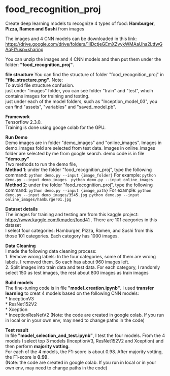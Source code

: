 # food_recognition_proj
Create deep learning models to recognize 4 types of food: **Hamburger, Pizza, Ramen and Sushi** from images

The images and 4 CNN models can be downloaded in this link: https://drive.google.com/drive/folders/1iIDctjeGEmXZvykWMAaUha2LtfwGAqFI?usp=sharing 

You can unzip the images and 4 CNN models and then put them under the folder: **"food_recognition_proj"**. 

**file structure**
You can find the structure of folder "food_recognition_proj" in **"file_structure.png"**. 
    Note:  
        To avoid file structure confusion.      
        just under "images" folder, you can see folder "train" and "test", whcih contains images for training and testing.     
        just under each of the model folders, such as "Inception_model_03", you can find "assets", "variables" and "saved_model.pb".     

**Framework**      
Tensorflow 2.3.0.   
Training is done using googe colab for the GPU.     

**Run Demo**    
Demo images are in folder "demo_images" and "online_images". Images in demo_images fold are selected from test data. Images in online_images folder are selected by me from google search.
demo code is in file **"demo.py"**  
Two methods to run the demo file,       
    **Method 1**:  under the folder "food_recognition_proj", type the following command: 
                ```
                python demo.py --input {image_folder}
                ```
                For example: 
                ```
                python demo.py --input demo_images 
                python demo.py --input online_images
                ```
    **Method 2**:  under the folder "food_recognition_proj", type the following command: 
                ```
                python demo.py --input {image_path}
                ```
                For example: 
                ```
                python demo.py --input demo_images/3545.jpg
                python demo.py --input online_images/hamburger01.jpg
                ```
   
**Dataset details**      
    The images for training and testing are from this kaggle project: https://www.kaggle.com/kmader/food41 . There are 101 caegories in this dataset    
    I select four categories: Hamburger, Pizza, Ramen, and Sushi from this those 101 categories. Each category has 1000 images. 

**Data Cleaning**   
I made the following data cleaning process:      
        1. Remove wrong labels: In the four categories, some of them are wrong labels. I removed them. So each has about 960 images left.   
        2. Split images into train data and test data. For each category, I randomly select 150 as test images, the rest about 800 images as train images   
    
**Build models**    
The fine-tuning code is in file **"model_creation.ipynb"**. I used **transfer learning** to creat 4 models based on the following CNN models:   
        * InceptionV3   
        * ResNet152V2   
        * Xception  
        * InceptionResNetV2
        (Note: the code are created in google colab. If you run in local or in your own env, may need to change paths in the code)      
    
**Test result**      
In file **"model_selection_and_test.ipynb"**, I test the four models. From the 4 models I select top 3 models (InceptionV3, ResNet152V2 and Xception) and then perform **majority votting**.    
For each of the 4 models, the F1-score is about 0.98. After majority votting, the F1-score is **0.99**.  
    (Note: the code are created in google colab. If you run in local or in your own env, may need to change paths in the code) 
